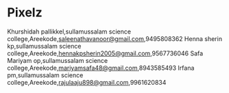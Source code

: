 # Pixelz
 Khurshidah pallikkel,sullamussalam science college,Areekode,saleenathavanoor@gmail.com,9495808362
 Henna sherin kp,sullamussalam science college,Areekode,hennakpsherin2005@gmail.com,9567736046
 Safa Mariyam op,sullamussalam science college,Areekode,mariyamsafa48@gmail.com,8943585493
 Irfana pm,sullamussalam science college,Areekode,rajulaaju898@gmail.com,9961620834
